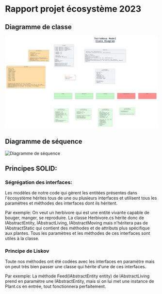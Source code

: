 # Rapport projet écosystème 2023

## Diagramme de classe

<picture>
 <img alt="Diagramme de classe" src="Diagramme_de_classe.png">
</picture>

## Diagramme de séquence

<picture>
 <img alt="Diagramme de séquence" src="Diagramme_séquence_Herbivore.png">
</picture>

## Principes SOLID:

### Ségrégation des interfaces:

Les modèles de notre code qui gèrent les entitées présentes dans l'écosystème hérites tous de une ou plusieurs interfaces et utilisent tous les paramètres et méthodes des interfaces dont ils héritent.

Par exemple: On veut un herbivore qui est une entité vivante capable de bouger, manger, se reproduire.
La classe Herbivore.cs hérite donc de IAbstractEntity, IAbstractLiving, IAbstractMoving mais n'héritera pas de IAbstractStatic qui contient des méthodes et de attributs plus spécifique aux plantes. Tous les paramètres et les méthodes de ces interfaces sont utiles à la classe.


### Principe de Liskov

Toute nos méthodes ont été codées avec les interfaces en paramètre mais on peut très bien passer une classe qui hérite d'une de ces interfaces.

Par exemple: La méthode Feed(IAbstractEntity entity) de IAbstractLiving prend en paramètre une IAbstractEntity, mais si on lui met une instance de Plant.cs en entrée, tout  fonctionnera perfaitement.

